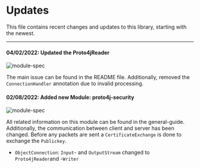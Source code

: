 # Updates

This file contains recent changes and updates to this library, starting with the newest.

---

#### 04/02/2022: Updated the Proto4jReader

![module-spec](https://img.shields.io:/static/v1?label=Module&message=proto4j-network&color=informational)

The main issue can be found in the README file. Additionally, removed the `ConnectionHandler` annotation due to invalid processing.

#### 02/08/2022: Added new Module: proto4j-security

![module-spec](https://img.shields.io:/static/v1?label=Module&message=proto4j-security&color=informational)

All related information on this module can be found in the general-guide. Additionally, the communication between client and server has been changed. Before any packets are sent a `CertificateExchange` is done to exchange the `Publickey`. 

* `ObjectConnection`: `Input`- and `OutputStream` changed to `Proto4jReader`and -`Writer`